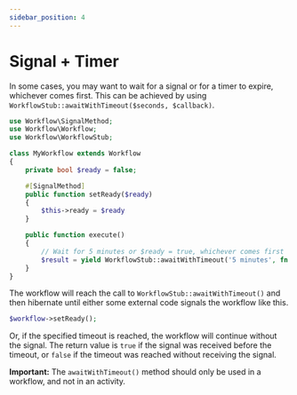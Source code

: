 ```yaml
---
sidebar_position: 4
---
```


# Signal + Timer

In some cases, you may want to wait for a signal or for a timer to expire, whichever comes first. This can be achieved by using `WorkflowStub::awaitWithTimeout($seconds, $callback)`.

```php
use Workflow\SignalMethod;
use Workflow\Workflow;
use Workflow\WorkflowStub;

class MyWorkflow extends Workflow
{
    private bool $ready = false;

    #[SignalMethod]
    public function setReady($ready)
    {
        $this->ready = $ready
    }

    public function execute()
    {
        // Wait for 5 minutes or $ready = true, whichever comes first
        $result = yield WorkflowStub::awaitWithTimeout('5 minutes', fn () => $this->ready);
    }
}
```

The workflow will reach the call to `WorkflowStub::awaitWithTimeout()` and then hibernate until either some external code signals the workflow like this.

```php
$workflow->setReady();
```

Or, if the specified timeout is reached, the workflow will continue without the signal. The return value is `true` if the signal was received before the timeout, or `false` if the timeout was reached without receiving the signal.

**Important:** The `awaitWithTimeout()` method should only be used in a workflow, and not in an activity.
